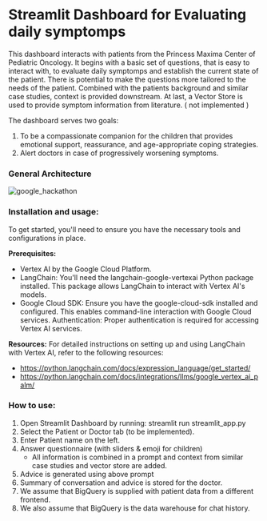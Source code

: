 # Streamlit Dashboard for Evaluating daily symptomps

This dashboard interacts with patients from the Princess Maxima Center of Pediatric Oncology. 
It begins with a basic set of questions, that is easy to interact with, to evaluate daily symptomps and establish the current state of the patient. There is potential to make the questions more tailored to the needs of the patient.
Combined with the patients background and similar case studies, context is provided downstream.
At last, a Vector Store is used to provide symptom information from literature. ( not implemented )

The dashboard serves two goals:
1. To be a compassionate companion for the children that provides emotional support, reassurance, and age-appropriate coping strategies.
2. Alert doctors in case of progressively worsening symptoms.

### General Architecture

![google_hackathon](https://github.com/zsolthubai/maxima-google/assets/145662011/c00564f7-77b9-4748-97f4-a849f73710e9)


### Installation and usage:
To get started, you'll need to ensure you have the necessary tools and configurations in place.

**Prerequisites:**
- Vertex AI by the Google Cloud Platform.
- LangChain: You'll need the langchain-google-vertexai Python package installed. This package allows LangChain to interact with Vertex AI's models.
- Google Cloud SDK: Ensure you have the google-cloud-sdk installed and configured. This enables command-line interaction with Google Cloud services.
Authentication: Proper authentication is required for accessing Vertex AI services.

**Resources:**
For detailed instructions on setting up and using LangChain with Vertex AI, refer to the following resources:
- https://python.langchain.com/docs/expression_language/get_started/
- https://python.langchain.com/docs/integrations/llms/google_vertex_ai_palm/

### How to use:
1. Open Streamlit Dashboard by running: streamlit run streamlit_app.py
2. Select the Patient or Doctor tab (to be implemented).
3. Enter Patient name on the left.
4. Answer questionnaire (with sliders & emoji for children)
    - All information is combined in a prompt and context from similar case studies and vector store are added.
5. Advice is generated using above prompt
6. Summary of conversation and advice is stored for the doctor.
7. We assume that BigQuery is supplied with patient data from a different frontend.
8. We also assume that BigQuery is the data warehouse for chat history.
